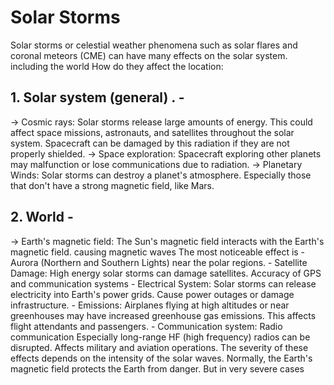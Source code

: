 # Solar Storms
Solar storms or celestial weather phenomena such as solar flares and coronal meteors (CME) can have many effects on the solar system. including the world How do they affect the location: 


 ## 1. Solar system (general) . - 

  -> Cosmic rays:  Solar storms release large amounts of energy. This could affect space missions, astronauts, and satellites throughout the solar system. Spacecraft can be damaged by this radiation if they are not properly shielded. 
  -> Space exploration: Spacecraft exploring other planets may malfunction or lose communications due to radiation. 
  -> Planetary Winds: Solar storms can destroy a planet's atmosphere. Especially those that don't have a strong magnetic field, like Mars.
 

 ## 2. World - 

  -> Earth's magnetic field: The Sun's magnetic field interacts with the Earth's magnetic field. causing magnetic waves The most noticeable effect is 
    - Aurora (Northern and Southern Lights) near the polar regions. 
    - Satellite Damage: High energy solar storms can damage satellites. Accuracy of GPS and communication systems
    - Electrical System: Solar storms can release electricity into Earth's power grids. Cause power outages or damage infrastructure. 
    - Emissions: Airplanes flying at high altitudes or near greenhouses may have increased greenhouse gas emissions. This affects flight attendants and passengers.
    - Communication system: Radio communication Especially long-range HF (high frequency) radios can be disrupted. Affects military and aviation operations. The severity of these effects depends on the intensity of the solar waves. Normally, the Earth's magnetic field protects the Earth from danger. But in very severe cases





